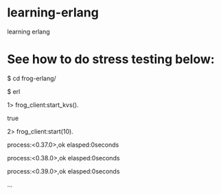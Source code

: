 learning-erlang
===========

learning erlang

See how to do stress testing below:
==================================
$ cd frog-erlang/

$ erl

1> frog_client:start_kvs().

true

2> frog_client:start(10).

process:<0.37.0>,ok elasped:0seconds 

process:<0.38.0>,ok elasped:0seconds 

process:<0.39.0>,ok elasped:0seconds

...
